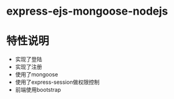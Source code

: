 # express-ejs-mongoose-nodejs

# 特性说明

- 实现了登陆
- 实现了注册
- 使用了mongoose
- 使用了express-session做权限控制
- 前端使用bootstrap
